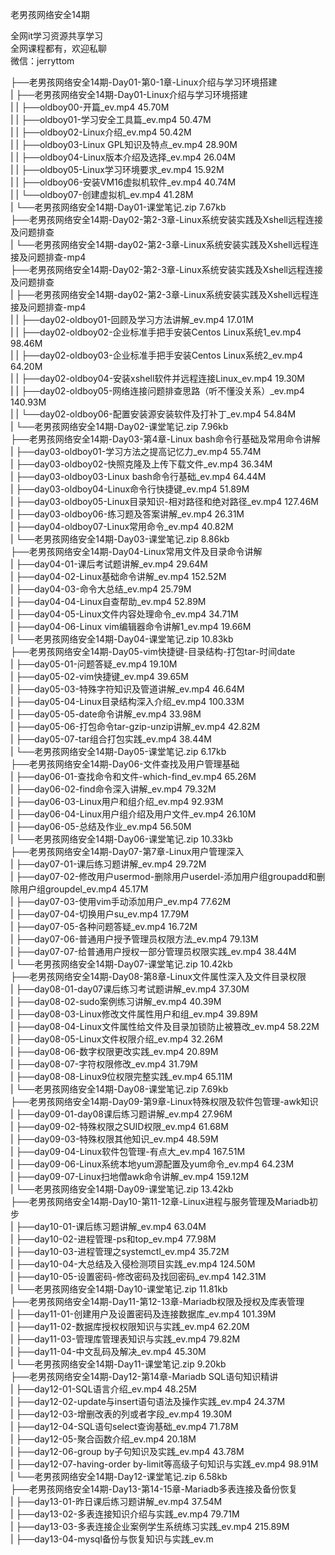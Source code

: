 老男孩网络安全14期

全网it学习资源共享学习<br>全网课程都有，欢迎私聊<br>微信：jerryttom<br>

├──老男孩网络安全14期-Day01-第0-1章-Linux介绍与学习环境搭建<br> | ├──老男孩网络安全14期-Day01-Linux介绍与学习环境搭建<br> | | ├──oldboy00-开篇_ev.mp4 45.70M<br> | | ├──oldboy01-学习安全工具篇_ev.mp4 50.47M<br> | | ├──oldboy02-Linux介绍_ev.mp4 50.42M<br> | | ├──oldboy03-Linux GPL知识及特点_ev.mp4 28.90M<br> | | ├──oldboy04-Linux版本介绍及选择_ev.mp4 26.04M<br> | | ├──oldboy05-Linux学习环境要求_ev.mp4 15.92M<br> | | ├──oldboy06-安装VM16虚拟机软件_ev.mp4 40.74M<br> | | └──oldboy07-创建虚拟机_ev.mp4 41.28M<br> | └──老男孩网络安全14期-Day01-课堂笔记.zip 7.67kb<br> ├──老男孩网络安全14期-Day02-第2-3章-Linux系统安装实践及Xshell远程连接及问题排查<br> | └──老男孩网络安全14期-day02-第2-3章-Linux系统安装实践及Xshell远程连接及问题排查-mp4<br> ├──老男孩网络安全14期-Day02-第2-3章-Linux系统安装实践及Xshell远程连接及问题排查<br> | ├──老男孩网络安全14期-day02-第2-3章-Linux系统安装实践及Xshell远程连接及问题排查-mp4<br> | | ├──day02-oldboy01-回顾及学习方法讲解_ev.mp4 17.01M<br> | | ├──day02-oldboy02-企业标准手把手安装Centos Linux系统1_ev.mp4 98.46M<br> | | ├──day02-oldboy03-企业标准手把手安装Centos Linux系统2_ev.mp4 64.20M<br> | | ├──day02-oldboy04-安装xshell软件并远程连接Linux_ev.mp4 19.30M<br> | | ├──day02-oldboy05-网络连接问题排查思路（听不懂没关系）_ev.mp4 140.93M<br> | | └──day02-oldboy06-配置安装源安装软件及打补丁_ev.mp4 54.84M<br> | └──老男孩网络安全14期-Day02-课堂笔记.zip 7.96kb<br> ├──老男孩网络安全14期-Day03-第4章-Linux bash命令行基础及常用命令讲解<br> | ├──day03-oldboy01-学习方法之提高记忆力_ev.mp4 55.74M<br> | ├──day03-oldboy02-快照克隆及上传下载文件_ev.mp4 36.34M<br> | ├──day03-oldboy03-Linux bash命令行基础_ev.mp4 64.44M<br> | ├──day03-oldboy04-Linux命令行快捷键_ev.mp4 51.89M<br> | ├──day03-oldboy05-Linux目录知识-相对路径和绝对路径_ev.mp4 127.46M<br> | ├──day03-oldboy06-练习题及答案讲解_ev.mp4 26.31M<br> | ├──day04-oldboy07-Linux常用命令_ev.mp4 40.82M<br> | └──老男孩网络安全14期-Day03-课堂笔记.zip 8.86kb<br> ├──老男孩网络安全14期-Day04-Linux常用文件及目录命令讲解<br> | ├──day04-01-课后考试题讲解_ev.mp4 29.64M<br> | ├──day04-02-Linux基础命令讲解_ev.mp4 152.52M<br> | ├──day04-03-命令大总结_ev.mp4 25.79M<br> | ├──day04-04-Linux自查帮助_ev.mp4 52.89M<br> | ├──day04-05-Linux文件内容处理命令_ev.mp4 34.71M<br> | ├──day04-06-Linux vim编辑器命令讲解1_ev.mp4 19.66M<br> | └──老男孩网络安全14期-Day04-课堂笔记.zip 10.83kb<br> ├──老男孩网络安全14期-Day05-vim快捷键-目录结构-打包tar-时间date<br> | ├──day05-01-问题答疑_ev.mp4 19.10M<br> | ├──day05-02-vim快捷键_ev.mp4 39.65M<br> | ├──day05-03-特殊字符知识及管道讲解_ev.mp4 46.64M<br> | ├──day05-04-Linux目录结构深入介绍_ev.mp4 100.33M<br> | ├──day05-05-date命令讲解_ev.mp4 33.98M<br> | ├──day05-06-打包命令tar-gzip-unzip讲解_ev.mp4 42.82M<br> | ├──day05-07-tar组合打包实践_ev.mp4 38.44M<br> | └──老男孩网络安全14期-Day05-课堂笔记.zip 6.17kb<br> ├──老男孩网络安全14期-Day06-文件查找及用户管理基础<br> | ├──day06-01-查找命令和文件-which-find_ev.mp4 65.26M<br> | ├──day06-02-find命令深入讲解_ev.mp4 79.32M<br> | ├──day06-03-Linux用户和组介绍_ev.mp4 92.93M<br> | ├──day06-04-Linux用户组介绍及用户文件_ev.mp4 26.10M<br> | ├──day06-05-总结及作业_ev.mp4 56.50M<br> | └──老男孩网络安全14期-Day06-课堂笔记.zip 10.33kb<br> ├──老男孩网络安全14期-Day07-第7章-Linux用户管理深入<br> | ├──day07-01-课后练习题讲解_ev.mp4 29.72M<br> | ├──day07-02-修改用户usermod-删除用户userdel-添加用户组groupadd和删除用户组groupdel_ev.mp4 45.17M<br> | ├──day07-03-使用vim手动添加用户_ev.mp4 77.62M<br> | ├──day07-04-切换用户su_ev.mp4 17.79M<br> | ├──day07-05-各种问题答疑_ev.mp4 16.72M<br> | ├──day07-06-普通用户授予管理员权限方法_ev.mp4 79.13M<br> | ├──day07-07-给普通用户授权一部分管理员权限实践_ev.mp4 38.44M<br> | └──老男孩网络安全14期-Day07-课堂笔记.zip 10.42kb<br> ├──老男孩网络安全14期-Day08-第8章-Linux文件属性深入及文件目录权限<br> | ├──day08-01-day07课后练习考试题讲解_ev.mp4 37.30M<br> | ├──day08-02-sudo案例练习讲解_ev.mp4 40.39M<br> | ├──day08-03-Linux修改文件属性用户和组_ev.mp4 39.89M<br> | ├──day08-04-Linux文件属性给文件及目录加锁防止被篡改_ev.mp4 58.22M<br> | ├──day08-05-Linux文件权限介绍_ev.mp4 32.26M<br> | ├──day08-06-数字权限更改实践_ev.mp4 20.89M<br> | ├──day08-07-字符权限修改_ev.mp4 31.79M<br> | ├──day08-08-Linux9位权限完整实践_ev.mp4 65.11M<br> | └──老男孩网络安全14期-Day08-课堂笔记.zip 7.69kb<br> ├──老男孩网络安全14期-Day09-第9章-Linux特殊权限及软件包管理-awk知识<br> | ├──day09-01-day08课后练习题讲解_ev.mp4 27.96M<br> | ├──day09-02-特殊权限之SUID权限_ev.mp4 61.68M<br> | ├──day09-03-特殊权限其他知识_ev.mp4 48.59M<br> | ├──day09-04-Linux软件包管理-有点大_ev.mp4 167.51M<br> | ├──day09-06-Linux系统本地yum源配置及yum命令_ev.mp4 64.23M<br> | ├──day09-07-Linux扫地僧awk命令讲解_ev.mp4 159.12M<br> | └──老男孩网络安全14期-Day09-课堂笔记.zip 13.42kb<br> ├──老男孩网络安全14期-Day10-第11-12章-Linux进程与服务管理及Mariadb初步<br> | ├──day10-01-课后练习题讲解_ev.mp4 63.04M<br> | ├──day10-02-进程管理-ps和top_ev.mp4 77.98M<br> | ├──day10-03-进程管理之systemctl_ev.mp4 35.72M<br> | ├──day10-04-大总结及入侵检测项目实践_ev.mp4 124.50M<br> | ├──day10-05-设置密码-修改密码及找回密码_ev.mp4 142.31M<br> | └──老男孩网络安全14期-Day10-课堂笔记.zip 11.81kb<br> ├──老男孩网络安全14期-Day11-第12-13章-Mariadb权限及授权及库表管理<br> | ├──day11-01-创建用户及设置密码及连接数据库_ev.mp4 101.39M<br> | ├──day11-02-数据库授权权限知识与实践_ev.mp4 62.20M<br> | ├──day11-03-管理库管理表知识与实践_ev.mp4 79.82M<br> | ├──day11-04-中文乱码及解决_ev.mp4 45.30M<br> | └──老男孩网络安全14期-Day11-课堂笔记.zip 9.20kb<br> ├──老男孩网络安全14期-Day12-第14章-Mariadb SQL语句知识精讲<br> | ├──day12-01-SQL语言介绍_ev.mp4 48.25M<br> | ├──day12-02-update与insert语句语法及操作实践_ev.mp4 24.37M<br> | ├──day12-03-增删改表的列或者字段_ev.mp4 19.30M<br> | ├──day12-04-SQL语句select查询基础_ev.mp4 71.78M<br> | ├──day12-05-聚合函数介绍_ev.mp4 20.18M<br> | ├──day12-06-group by子句知识及实践_ev.mp4 43.78M<br> | ├──day12-07-having-order by-limit等高级子句知识与实践_ev.mp4 98.91M<br> | └──老男孩网络安全14期-Day12-课堂笔记.zip 6.58kb<br> ├──老男孩网络安全14期-Day13-第14-15章-Mariadb多表连接及备份恢复<br> | ├──day13-01-昨日课后练习题讲解_ev.mp4 37.54M<br> | ├──day13-02-多表连接知识介绍与实践_ev.mp4 79.71M<br> | ├──day13-03-多表连接企业案例学生系统练习实践_ev.mp4 215.89M<br> | ├──day13-04-mysql备份与恢复知识与实践_ev.m